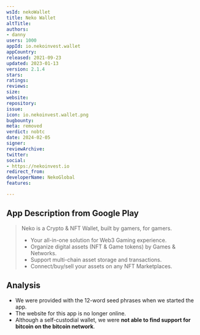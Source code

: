 ```yaml
---
wsId: nekoWallet
title: Neko Wallet
altTitle: 
authors:
- danny
users: 1000
appId: io.nekoinvest.wallet
appCountry: 
released: 2021-09-23
updated: 2023-01-13
version: 2.1.4
stars: 
ratings: 
reviews: 
size: 
website: 
repository: 
issue: 
icon: io.nekoinvest.wallet.png
bugbounty: 
meta: removed
verdict: nobtc
date: 2024-02-05
signer: 
reviewArchive: 
twitter: 
social:
- https://nekoinvest.io
redirect_from: 
developerName: NekoGlobal
features: 

---
```


## App Description from Google Play

  > Neko is a Crypto & NFT Wallet, built by gamers, for gamers.
  > - Your all-in-one solution for Web3 Gaming experience.
  > - Organize digital assets (NFT & Game tokens) by Games & Networks.
  > - Support multi-chain asset storage and transactions.
  > - Connect/buy/sell your assets on any NFT Marketplaces.

## Analysis

- We were provided with the 12-word seed phrases when we started the app. 
- The website for this app is no longer online.
- Although a self-custodial wallet, we were **not able to find support for bitcoin on the bitcoin network**.
